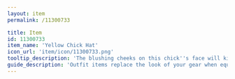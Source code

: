 ```yaml
---
layout: item
permalink: /11300733

title: Item
id: 11300733
item_name: 'Yellow Chick Hat'
icon_url: 'item/icon/11300733.png'
tooltip_description: 'The blushing cheeks on this chick''s face will kill you with cuteness.'
guide_description: 'Outfit items replace the look of your gear when equipped.'
---
```

